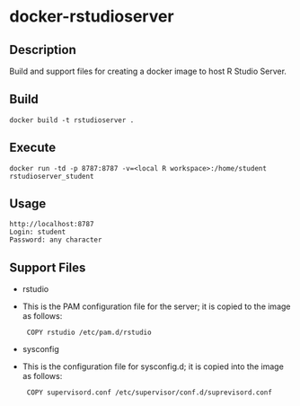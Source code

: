 # docker-rstudioserver
## Description
Build and support files for creating a docker image to host R Studio Server.
## Build
    docker build -t rstudioserver .
## Execute
    docker run -td -p 8787:8787 -v=<local R workspace>:/home/student rstudioserver_student
## Usage
    http://localhost:8787
    Login: student
    Password: any character
## Support Files
* rstudio
 * This is the PAM configuration file for the server; it is copied to the image as follows:

        COPY rstudio /etc/pam.d/rstudio
* sysconfig
 * This is the configuration file for sysconfig.d; it is copied into the image as follows:

        COPY supervisord.conf /etc/supervisor/conf.d/suprevisord.conf
